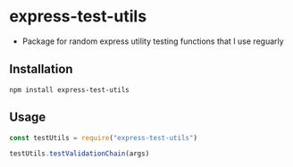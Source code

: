 # express-test-utils

- Package for random express utility testing functions that I use reguarly

## Installation
```shell
npm install express-test-utils
````

## Usage
```typescript
const testUtils = require("express-test-utils")

testUtils.testValidationChain(args)
```